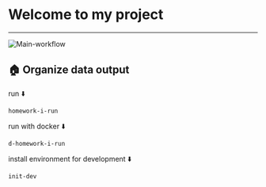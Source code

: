 # Welcome to my project


---
![Main-workflow](https://img.shields.io/github/issues/hillel-i-python-pro-i-2022-08-26/homework__flask_routes__postupalskiy_maksym)


## 🏠 Organize data output
run ⬇️

```shell
homework-i-run
```
run with docker ⬇️

```shell
d-homework-i-run
```
install environment for development ⬇️

```shell
init-dev
```
